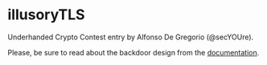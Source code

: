 # illusoryTLS

Underhanded Crypto Contest entry by Alfonso De Gregorio (@secYOUre).

Please, be sure to read about the backdoor design from the [documentation](https://github.com/secYOUre/illusoryTLS/doc/adg-illusoryTLS-design.txt).
